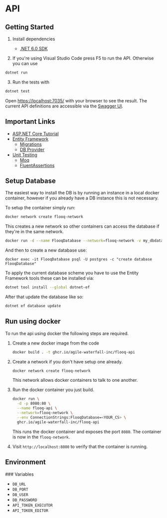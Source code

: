 # API

## Getting Started

1. Install dependencies
   - [.NET 6.0 SDK](https://dotnet.microsoft.com/en-us/download/dotnet/6.0)

2. If you're using Visual Studio Code press F5 to run the API. Otherwise you can use

```bash
dotnet run
```

3. Run the tests with

```bash
dotnet test
```

Open [https://localhost:7035/](https://localhost:7035/) with your browser to see the result. The current API definitions are accessible via the [Swagger UI](https://localhost:7035/swagger/index.html).


## Important Links

- [ASP.NET Core Tutorial](https://docs.microsoft.com/en-us/aspnet/core/tutorials/first-web-api?view=aspnetcore-6.0&tabs=visual-studio#examine-the-get-methods)
- [Entity Framework](https://docs.microsoft.com/en-us/ef/core/)
  - [Migrations](https://docs.microsoft.com/en-us/aspnet/core/data/ef-rp/migrations?view=aspnetcore-6.0&tabs=visual-studio-code)
  - [DB Provider](https://www.npgsql.org/efcore/index.html)
- [Unit Testing](https://docs.microsoft.com/en-us/dotnet/core/testing/unit-testing-with-mstest)
  - [Moq](https://github.com/moq/moq4)
  - [FluentAssertions](https://fluentassertions.com/)


## Setup Database

The easiest way to install the DB is by running an instance in a local docker container, however if you already have a DB instance this is not necessary.

To setup the container simply run:

```bash
docker network create flooq-network
```

This creates a new network so other containers can access the database if they're in the same network.

```bash
docker run -d --name FlooqDatabase --network=flooq-network -v my_dbdata:/var/lib/postgresql/data -p 54320:5432 -e POSTGRES_PASSWORD=test123 postgres:13
```

And then to create a new database use:

```
docker exec -it FlooqDatabase psql -U postgres -c "create database FlooqDatabase"
```

To apply the current database scheme you have to use the Entity Framework tools these can be installed via:

```bash
dotnet tool install --global dotnet-ef
```

After that update the database like so:

```bash
dotnet ef database update
```

## Run using docker

To run the api using docker the following steps are required.

1. Create a new docker image from the code

    ```bash
    docker build . -t ghcr.io/agile-waterfall-inc/flooq-api
    ```

2. Create a network if you don't have setup one already.

    ```bash
    docker network create flooq-network
    ```
    This network allows docker containers to talk to one another.

3. Run the docker container you just build.

    ```bash
    docker run \
      -d -p 8080:80 \
      --name flooq-api \
      --network=flooq-network \
      --env ConnectionStrings:FlooqDatabase=<YOUR_CS> \
      ghcr.io/agile-waterfall-inc/flooq-api
    ```

    This runs the docker container and exposes the port `8080`. The container is now in the `flooq-network`.

4. Visit `http://localhost:8080` to verify that the container is running.

## Environment
### Variables
- `DB_URL`
- `DB_PORT`
- `DB_USER`
- `DB_PASSWORD`
- `API_TOKEN_EXECUTOR`
- `API_TOKEN_EDITOR`
